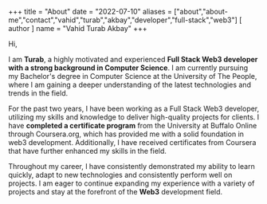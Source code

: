 +++
title = "About"
date = "2022-07-10"
aliases = ["about","about-me","contact","vahid","turab","akbay","developer","full-stack","web3"]
[ author ]
  name = "Vahid Turab Akbay"
+++

Hi,

I am **Turab**, a highly motivated and experienced **Full Stack Web3 developer with a strong background in Computer Science**. I am currently pursuing my Bachelor's degree in Computer Science at the University of The People, where I am gaining a deeper understanding of the latest technologies and trends in the field.

For the past two years, I have been working as a Full Stack Web3 developer, utilizing my skills and knowledge to deliver high-quality projects for clients. I have **completed a certificate program** from the University at Buffalo Online through Coursera.org, which has provided me with a solid foundation in web3 development. Additionally, I have received certificates from Coursera that have further enhanced my skills in the field.

Throughout my career, I have consistently demonstrated my ability to learn quickly, adapt to new technologies and consistently perform well on projects. I am eager to continue expanding my experience with a variety of projects and stay at the forefront of the **Web3** development field.
